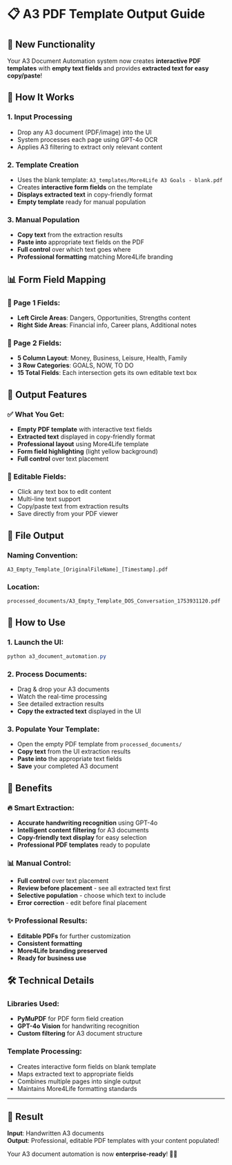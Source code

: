 # 📋 A3 PDF Template Output Guide

## 🎯 **New Functionality**

Your A3 Document Automation system now creates **interactive PDF templates** with **empty text fields** and provides **extracted text for easy copy/paste**!

## 🔄 **How It Works**

### **1. Input Processing**
- Drop any A3 document (PDF/image) into the UI
- System processes each page using GPT-4o OCR
- Applies A3 filtering to extract only relevant content

### **2. Template Creation**
- Uses the blank template: `A3_templates/More4Life A3 Goals - blank.pdf`  
- Creates **interactive form fields** on the template
- **Displays extracted text** in copy-friendly format
- **Empty template** ready for manual population

### **3. Manual Population**
- **Copy text** from the extraction results
- **Paste into** appropriate text fields on the PDF
- **Full control** over which text goes where
- **Professional formatting** matching More4Life branding

## 📊 **Form Field Mapping**

### **📄 Page 1 Fields:**
- **Left Circle Areas**: Dangers, Opportunities, Strengths content
- **Right Side Areas**: Financial info, Career plans, Additional notes

### **📄 Page 2 Fields:**
- **5 Column Layout**: Money, Business, Leisure, Health, Family
- **3 Row Categories**: GOALS, NOW, TO DO  
- **15 Total Fields**: Each intersection gets its own editable text box

## 🎯 **Output Features**

### **✅ What You Get:**
- **Empty PDF template** with interactive text fields
- **Extracted text** displayed in copy-friendly format
- **Professional layout** using More4Life template
- **Form field highlighting** (light yellow background)
- **Full control** over text placement

### **📝 Editable Fields:**
- Click any text box to edit content
- Multi-line text support
- Copy/paste text from extraction results
- Save directly from your PDF viewer

## 📁 **File Output**

### **Naming Convention:**
```
A3_Empty_Template_[OriginalFileName]_[Timestamp].pdf
```

### **Location:**
```
processed_documents/A3_Empty_Template_DOS_Conversation_1753931120.pdf
```

## 🚀 **How to Use**

### **1. Launch the UI:**
```powershell
python a3_document_automation.py
```

### **2. Process Documents:**
- Drag & drop your A3 documents
- Watch the real-time processing
- See detailed extraction results
- **Copy the extracted text** displayed in the UI

### **3. Populate Your Template:**
- Open the empty PDF template from `processed_documents/`
- **Copy text** from the UI extraction results
- **Paste into** the appropriate text fields
- **Save** your completed A3 document

## 🎯 **Benefits**

### **🔥 Smart Extraction:**
- **Accurate handwriting recognition** using GPT-4o
- **Intelligent content filtering** for A3 documents
- **Copy-friendly text display** for easy selection
- **Professional PDF templates** ready to populate

### **📊 Manual Control:**
- **Full control** over text placement
- **Review before placement** - see all extracted text first
- **Selective population** - choose which text to include
- **Error correction** - edit before final placement

### **✨ Professional Results:**
- **Editable PDFs** for further customization
- **Consistent formatting** 
- **More4Life branding preserved**
- **Ready for business use**

## 🛠️ **Technical Details**

### **Libraries Used:**
- **PyMuPDF** for PDF form field creation
- **GPT-4o Vision** for handwriting recognition
- **Custom filtering** for A3 document structure

### **Template Processing:**
- Creates interactive form fields on blank template
- Maps extracted text to appropriate fields
- Combines multiple pages into single output
- Maintains More4Life formatting standards

---

## 🎉 **Result**

**Input**: Handwritten A3 documents  
**Output**: Professional, editable PDF templates with your content populated!

Your A3 document automation is now **enterprise-ready**! 🚀✨ 